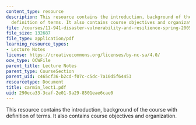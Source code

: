 ```yaml
---
content_type: resource
description: This resource contains the introduction, background of the course with
  definition of terms. It also contains course objectives and organization.
file: /courses/11-941-disaster-vulnerability-and-resilience-spring-2005/290eca333caf2e019a298501eae6cae0_carmin_lect1.pdf
file_size: 132687
file_type: application/pdf
learning_resource_types:
- Lecture Notes
license: https://creativecommons.org/licenses/by-nc-sa/4.0/
ocw_type: OCWFile
parent_title: Lecture Notes
parent_type: CourseSection
parent_uid: c465cf36-b2cd-f07c-c5dc-7a10d5f64453
resourcetype: Document
title: carmin_lect1.pdf
uid: 290eca33-3caf-2e01-9a29-8501eae6cae0
---
```

This resource contains the introduction, background of the course with definition of terms. It also contains course objectives and organization.